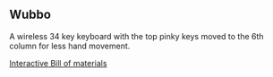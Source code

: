 ## Wubbo
A wireless 34 key keyboard with the top pinky keys moved to the 6th column for less hand movement.

[Interactive Bill of materials](https://cacheworks.github.io/Wubbo/)
